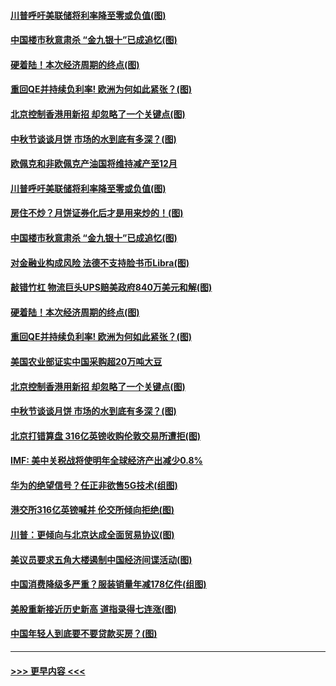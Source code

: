 #### [川普呼吁美联储将利率降至零或负值(图)](../pages/p5/907303.md?t=09142011) 
#### [中国楼市秋意肃杀 “金九银十”已成追忆(图)](../pages/p5/907275.md?t=09142011) 
#### [硬着陆！本次经济周期的终点(图)](../pages/p5/907268.md?t=09142011) 
#### [重回QE并持续负利率! 欧洲为何如此紧张？(图)](../pages/p5/907269.md?t=09142011) 
#### [北京控制香港用新招 却忽略了一个关键点(图)](../pages/p5/907256.md?t=09142011) 
#### [中秋节谈谈月饼 市场的水到底有多深？(图)](../pages/p5/907241.md?t=09142011) 
#### [欧佩克和非欧佩克产油国将维持减产至12月](../pages/p5/907339.md?t=09142011) 
#### [川普呼吁美联储将利率降至零或负值(图)](../pages/p5/907303.md?t=09142011) 
#### [房住不炒？月饼证券化后才是用来炒的！(图)](../pages/p5/907337.md?t=09142011) 
#### [中国楼市秋意肃杀 “金九银十”已成追忆(图)](../pages/p5/907275.md?t=09142011) 
#### [对金融业构成风险 法德不支持脸书币Libra(图)](../pages/p5/907312.md?t=09142011) 
#### [敲错竹杠 物流巨头UPS赔美政府840万美元和解(图)](../pages/p5/907308.md?t=09142011) 
#### [硬着陆！本次经济周期的终点(图)](../pages/p5/907268.md?t=09142011) 
#### [重回QE并持续负利率! 欧洲为何如此紧张？(图)](../pages/p5/907269.md?t=09142011) 
#### [美国农业部证实中国采购超20万吨大豆](../pages/p5/907287.md?t=09142011) 
#### [北京控制香港用新招 却忽略了一个关键点(图)](../pages/p5/907256.md?t=09142011) 
#### [中秋节谈谈月饼 市场的水到底有多深？(图)](../pages/p5/907241.md?t=09142011) 
#### [北京打错算盘 316亿英镑收购伦敦交易所遭拒(图)](../pages/p5/907236.md?t=09142011) 
#### [IMF: 美中关税战将使明年全球经济产出减少0.8%](../pages/p5/907233.md?t=09142011) 
#### [华为的绝望信号？任正非欲售5G技术(组图)](../pages/p5/907155.md?t=09142011) 
#### [港交所316亿英镑喊并 伦交所倾向拒绝(图)](../pages/p5/907207.md?t=09142011) 
#### [川普：更倾向与北京达成全面贸易协议(图)](../pages/p5/907211.md?t=09142011) 
#### [美议员要求五角大楼遏制中国经济间谍活动(图)](../pages/p5/907199.md?t=09142011) 
#### [中国消费降级多严重？服装销量年减178亿件(组图)](../pages/p5/907157.md?t=09142011) 
#### [美股重新接近历史新高 道指录得七连涨(图)](../pages/p5/907182.md?t=09142011) 
#### [中国年轻人到底要不要贷款买房？(图)](../pages/p5/907162.md?t=09142011) 

----
#### [ >>> 更早内容 <<< ](../indexes/p5-earlier.md)
